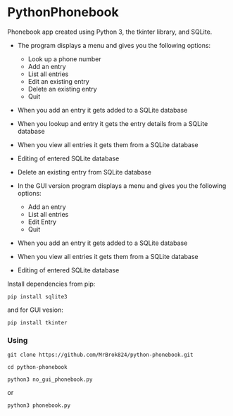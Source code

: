 # PythonPhonebook

Phonebook app created using Python 3, the tkinter library, and SQLite.

- The program displays a menu and gives you the following options:
  
   * Look up a phone number
   * Add an entry
   * List all entries
   * Edit an existing entry
   * Delete an existing entry
   * Quit
     
- When you add an entry it gets added to a SQLite database
- When you lookup and entry it gets the entry details from a SQLite database
- When you view all entries it gets them from a SQLite database
- Editing of entered SQLite database
- Delete an existing entry from SQLite database

- In the GUI version program displays a menu and gives you the following options:

  * Add an entry
  * List all entries
  * Edit Entry
  * Quit

- When you add an entry it gets added to a SQLite database   
- When you view all entries it gets them from a SQLite database
- Editing of entered SQLite database
  
Install dependencies from pip:

```
pip install sqlite3
```
and for GUI vesion:

```
pip install tkinter
```
### Using
```
git clone https://github.com/MrBrok824/python-phonebook.git
```
```
cd python-phonebook
```
```
python3 no_gui_phonebook.py
```
or
```
python3 phonebook.py
```

